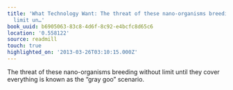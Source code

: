 ```yaml
---
title: 'What Technology Want: The threat of these nano-organisms breeding without
  limit un…'
book_uuid: b6905063-83c8-4d6f-8c92-e4bcfc8d65c6
location: '0.558122'
source: readmill
touch: true
highlighted_on: '2013-03-26T03:10:15.000Z'
---
```


The threat of these nano-organisms breeding without limit until they cover everything is known as the “gray goo” scenario.